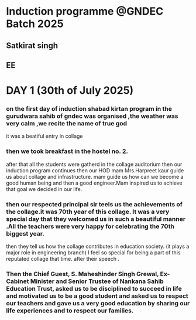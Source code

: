 # Induction programme @GNDEC Batch 2025
## Satkirat singh 
## EE
# DAY 1 (30th of July 2025)
### on the first day of induction shabad kirtan program in the gurudwara sahib of gndec was organised ,the weather was very calm ,we recite the name of true god 
it was a beatiful entry in collage 
### then we took breakfast in the hostel no. 2.
after that all the students were gatherd in the collage auditorium then our induction program continues
then our HOD mam Mrs.Harpreet kaur guide us about collage and infrastructure. mam guide us how can we become a good human being and then a good engineer.Mam inspired us to achieve that goal we decided in our life.
### then our respected principal sir teels us the achievements of the collage.it was 70th year of this collage. It was a very special day that they welcomed us in such a beautiful manner .All the teachers were very happy for celebrating the 70th biggest year.
then they tell us how the collage contributes in education society. (it plays a major role in engineering branch)
I feel so special for being a part of this reputated collage that time.
after their speech . 
### Then the Chief Guest, **S. Maheshinder Singh Grewal**, Ex-Cabinet Minister and Senior Trustee of Nankana Sahib Education Trust, asked us to be disciplined to succeed in life and motivated us to be a good student and asked us to respect our teachers and gave us a very good education by sharing our life experiences and to respect our families.
